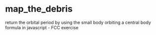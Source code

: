 # map_the_debris
return the orbital period by using the small body orbiting a central body formula in javascript - FCC exercise
